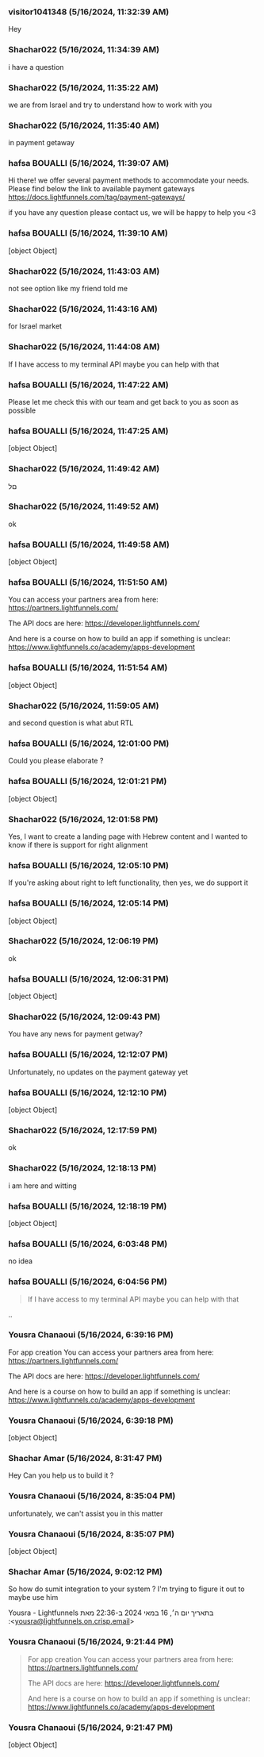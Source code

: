 ### visitor1041348 (5/16/2024, 11:32:39 AM)

Hey

### Shachar022 (5/16/2024, 11:34:39 AM)

i have a question

### Shachar022 (5/16/2024, 11:35:22 AM)

we are from Israel and try to understand how to work with you

### Shachar022 (5/16/2024, 11:35:40 AM)

in payment getaway

### hafsa BOUALLI (5/16/2024, 11:39:07 AM)

Hi there! 
we offer several payment methods to accommodate your needs. Please find below the link to available payment gateways  https://docs.lightfunnels.com/tag/payment-gateways/

if you have any question please contact us, we will be happy to help you  <3

### hafsa BOUALLI (5/16/2024, 11:39:10 AM)

[object Object]

### Shachar022 (5/16/2024, 11:43:03 AM)

not see option like my friend told me

### Shachar022 (5/16/2024, 11:43:16 AM)

for Israel market

### Shachar022 (5/16/2024, 11:44:08 AM)

If I have access to my terminal API maybe you can help with that

### hafsa BOUALLI (5/16/2024, 11:47:22 AM)

Please let me check this with our team and get back to you as soon as possible

### hafsa BOUALLI (5/16/2024, 11:47:25 AM)

[object Object]

### Shachar022 (5/16/2024, 11:49:42 AM)

םל

### Shachar022 (5/16/2024, 11:49:52 AM)

ok

### hafsa BOUALLI (5/16/2024, 11:49:58 AM)

[object Object]

### hafsa BOUALLI (5/16/2024, 11:51:50 AM)

You can access your partners area from here: https://partners.lightfunnels.com/


The API docs are here: https://developer.lightfunnels.com/

And here is a course on how to build an app if something is unclear: https://www.lightfunnels.co/academy/apps-development

### hafsa BOUALLI (5/16/2024, 11:51:54 AM)

[object Object]

### Shachar022 (5/16/2024, 11:59:05 AM)

and second question is what abut RTL

### hafsa BOUALLI (5/16/2024, 12:01:00 PM)

Could you please elaborate ?

### hafsa BOUALLI (5/16/2024, 12:01:21 PM)

[object Object]

### Shachar022 (5/16/2024, 12:01:58 PM)

Yes, I want to create a landing page with Hebrew content and I wanted to know if there is support for right alignment

### hafsa BOUALLI (5/16/2024, 12:05:10 PM)

If you're asking about right to left functionality, then yes, we do support it

### hafsa BOUALLI (5/16/2024, 12:05:14 PM)

[object Object]

### Shachar022 (5/16/2024, 12:06:19 PM)

ok

### hafsa BOUALLI (5/16/2024, 12:06:31 PM)

[object Object]

### Shachar022 (5/16/2024, 12:09:43 PM)

You have any news for payment getway?

### hafsa BOUALLI (5/16/2024, 12:12:07 PM)

Unfortunately, no updates on the payment gateway yet

### hafsa BOUALLI (5/16/2024, 12:12:10 PM)

[object Object]

### Shachar022 (5/16/2024, 12:17:59 PM)

ok

### Shachar022 (5/16/2024, 12:18:13 PM)

i am here and witting

### hafsa BOUALLI (5/16/2024, 12:18:19 PM)

[object Object]

### hafsa BOUALLI (5/16/2024, 6:03:48 PM)

no idea

### hafsa BOUALLI (5/16/2024, 6:04:56 PM)

> If I have access to my terminal API maybe you can help with that


..

### Yousra Chanaoui (5/16/2024, 6:39:16 PM)

For app creation 
You can access your partners area from here: https://partners.lightfunnels.com/


The API docs are here: https://developer.lightfunnels.com/

And here is a course on how to build an app if something is unclear: https://www.lightfunnels.co/academy/apps-development

### Yousra Chanaoui (5/16/2024, 6:39:18 PM)

[object Object]

### Shachar Amar (5/16/2024, 8:31:47 PM)

Hey
Can you help us to build it ?

### Yousra Chanaoui (5/16/2024, 8:35:04 PM)

unfortunately, we can't assist you in this matter

### Yousra Chanaoui (5/16/2024, 8:35:07 PM)

[object Object]

### Shachar Amar (5/16/2024, 9:02:12 PM)

So how do sumit integration to your system ?
I'm trying to figure it out to maybe use him

‫בתאריך יום ה׳, 16 במאי 2024 ב-22:36 מאת ‪Yousra - Lightfunnels‬‏
<‪yousra@lightfunnels.on.crisp.email‬‏>:‬

### Yousra Chanaoui (5/16/2024, 9:21:44 PM)

> For app creation 
> You can access your partners area from here: https://partners.lightfunnels.com/
> 
> 
> The API docs are here: https://developer.lightfunnels.com/
> 
> And here is a course on how to build an app if something is unclear: https://www.lightfunnels.co/academy/apps-development

### Yousra Chanaoui (5/16/2024, 9:21:47 PM)

[object Object]

